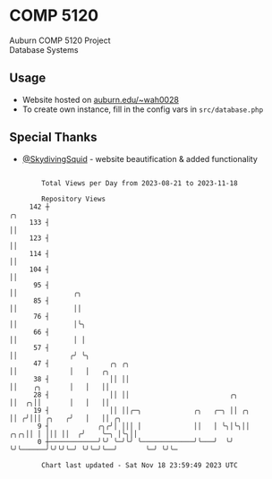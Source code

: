 # COMP 5120
Auburn COMP 5120 Project  
Database Systems

## Usage
- Website hosted on [auburn.edu/~wah0028](https://webhome.auburn.edu/~wah0028/)
- To create own instance, fill in the config vars in `src/database.php`

## Special Thanks
- [@SkydivingSquid](https://github.com/SkydivingSquid) - website beautification & added functionality

```

        Total Views per Day from 2023-08-21 to 2023-11-18

        Repository Views
     142 ┼                                                            ╭╮
     133 ┤                                                            ││
     123 ┤                                                            ││
     114 ┤                                                            ││
     104 ┤                                                            ││
      95 ┤                                                            ││              ╭╮
      85 ┤                                                            ││              ││
      76 ┤                                                            ││              │╰╮
      66 ┤                                                            ││              │ │
      57 ┤                                                            ││             ╭╯ ╰╮
      47 ┤               ╭╮ ╭╮                                        ││             │   │   ╭╮
      38 ┤               ││ ││                                        ││    ╭╮       │   │   ││
      28 ┤               ││ ││                         ╭╮             ││  ╭╮││       │   │   ││
      19 ┤               ││ ││╭─╮             ╭╮   ╭─╮ ││ ╭╮          ││ ╭╯│││ ╭╮   ╭╯   │   ││ ╭╮
       9 ┤            ╭╮╭╯│ │││ │             ││   │ ╰╮│╰╮││      ╭╮╭╮││ │ │││ ││  ╭╯    ╰─╮ │╰╮││
       0 ┼────────────╯╰╯ ╰─╯╰╯ ╰─────────────╯╰───╯  ╰╯ ╰╯╰──────╯╰╯╰╯╰─╯ ╰╯╰─╯╰──╯       ╰─╯ ╰╯╰─

        Chart last updated - Sat Nov 18 23:59:49 2023 UTC
        
```
